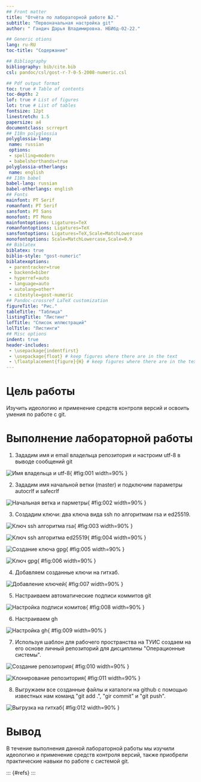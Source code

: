 ```yaml
---
## Front matter
title: "Отчёта по лабораторной работе №2."
subtitle: "Первоначальная настройка git"
author: " Гандич Дарья Владимировна. НБИбд-02-22."

## Generic otions
lang: ru-RU
toc-title: "Содержание"

## Bibliography
bibliography: bib/cite.bib
csl: pandoc/csl/gost-r-7-0-5-2008-numeric.csl

## Pdf output format
toc: true # Table of contents
toc-depth: 2
lof: true # List of figures
lot: true # List of tables
fontsize: 12pt
linestretch: 1.5
papersize: a4
documentclass: scrreprt
## I18n polyglossia
polyglossia-lang:
 name: russian
 options:
 - spelling=modern
 - babelshorthands=true
polyglossia-otherlangs:
 name: english
## I18n babel
babel-lang: russian
babel-otherlangs: english
## Fonts
mainfont: PT Serif
romanfont: PT Serif
sansfont: PT Sans
monofont: PT Mono
mainfontoptions: Ligatures=TeX
romanfontoptions: Ligatures=TeX
sansfontoptions: Ligatures=TeX,Scale=MatchLowercase
monofontoptions: Scale=MatchLowercase,Scale=0.9
## Biblatex
biblatex: true
biblio-style: "gost-numeric"
biblatexoptions:
 - parentracker=true
 - backend=biber
 - hyperref=auto
 - language=auto
 - autolang=other*
 - citestyle=gost-numeric
## Pandoc-crossref LaTeX customization
figureTitle: "Рис."
tableTitle: "Таблица"
listingTitle: "Листинг"
lofTitle: "Список иллюстраций"
lolTitle: "Листинги"
## Misc options
indent: true
header-includes:
 - \usepackage{indentfirst}
 - \usepackage{float} # keep figures where there are in the text
 - \floatplacement{figure}{H} # keep figures where there are in the text
---
```


# Цель работы

Изучить идеологию и применение средств контроля версий и освоить умения по работе с git.

# Выполнение лабораторной работы

1. Зададим имя и email владельца репозитория и настроим utf-8 в выводе сообщений git

![Имя владельца и utf-8](image/1.png){ #fig:001 width=90% }

2. Зададим имя начальной ветки (master) и подключим параметры autocrlf и safecrlf

![Начальная ветка и парметры](image/2.png){ #fig:002 width=90% }

3. Создадим ключи: два ключа вида ssh по алгоритмам rsa и ed25519.

![Ключ ssh алгоритма rsa](image/3.png){ #fig:003 width=90% }

![Ключ ssh алгоритма ed25519](image/4.png){ #fig:004 width=90% }

![Создание ключа gpg](image/5.png){ #fig:005 width=90% }

![Ключ gpg](image/6.png){ #fig:006 width=90% }

4. Добавляем созданные ключи на гитхаб.

![Добавление ключей](image/7.png){ #fig:007 width=90% }

5. Настраиваем автоматические подписи коммитов git

![Настройка подписи комитов](image/8.png){ #fig:008 width=90% }

6. Настраиваем gh

![Настройка gh](image/9.png){ #fig:009 width=90% }

7. Используя шаблон для рабочего пространства на ТУИС создаем на его основе личный репозиторий для дисциплины "Операционные системы".

![Создание репозитория](image/10.png){ #fig:010 width=90% }

![Клонирование репозитория](image/11.png){ #fig:011 width=90% }

8. Выгружаем все созданные файлы и каталоги на github с помощью известных нам команд "git add .", "gir commit" и "git push".

![Выгрузка на гитхаб](image/12.png){ #fig:012 width=90% }

# Вывод

В течение выполнения данной лабораторной работы мы изучили идеологию и применение средств контроля версий, также приобрели практические навыки по работе с системой git.

::: {#refs}
:::

